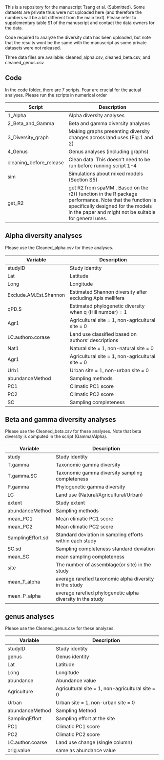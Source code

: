 
<!-- README.md is generated from README.Rmd. Please edit that file -->

This is a repository for the manuscript Tsang et al. (Submitted). Some
datasets are private thus were not uploaded here (and therefore the numbers will be a bit different from the main text). Please refer to
supplementary table S1 of the manuscript and contact the data owners for
the data.

Code required to analyze the diversity data has been uploaded, but note
that the results wont be the same with the manuscript as some private
datasets were not released.

Three data files are available: cleaned_alpha.csv, cleaned_beta.csv, and
cleaned_genus.csv

## Code

In the code folder, there are 7 scripts. Four are crucial for the actual analyses. Please run the scripts in
numerical order

| Script            | Description                                                                 |
|-------------------|-----------------------------------------------------------------------------|
| 1_Alpha           | Alpha diversity analyses                                                    |
| 2_Beta_and_Gamma  | Beta and gamma diversity analyses                                           |
| 3_Diversity_graph | Making graphs presenting diversity changes across land uses (Fig.1 and 2)   |
| 4_Genus           | Genus analyses (including graphs)                                           |
| cleaning_before_release | Clean data. This doesn't need to be run before running script 1-4 |
| sim               | Simulations about mixed models (Section S5)                                 |
| get_R2            | get R2 from spaMM . Based on the r2() function in the R package performance. Note that the function is specifically designed for the models in the paper and might not be suitable for general uses. |

## Alpha diversity analyses

Please use the Cleaned_alpha.csv for these analyses.

| Variable               | Description                                                |
|------------------------|------------------------------------------------------------|
| studyID                | Study identity                                             |
| Lat                    | Latitude                                                   |
| Long                   | Longitude                                                  |
| Exclude.AM.Est.Shannon | Estimated Shannon diversity after excluding Apis mellifera |
| qPD.S                  | Estimated phylogenetic diversity when q (Hill number) = 1  |
| Agr1                   | Agricultural site = 1, non-agricultural site = 0           |
| LC.authoro.corase      | Land use classified based on authors’ descriptions         |
| Nat1                   | Natural site = 1, non-natural site = 0                     |
| Agr1                   | Agricultural site = 1, non-agricultural site = 0           |
| Urb1                   | Urban site = 1, non-urban site = 0                         |
| abundanceMethod        | Sampling methods                                           |
| PC1                    | Climatic PC1 score                                         |
| PC2                    | Climatic PC2 score                                         |
| SC                     | Sampling completeness                                      |

## Beta and gamma diversity analyses

Please use the Cleaned_beta.csv for these analyses. Note that beta
diversity is computed in the script (Gamma/Alpha).

| Variable          | Description                                                |
|-------------------|------------------------------------------------------------|
| study             | Study identity                                             |
| T.gamma           | Taxonomic gamma diversity                                  |
| T.gamma.SC        | Taxonomic gamma diversity sampling completeness            |
| P.gamma           | Phylogenetic gamma diversity                               |
| LC                | Land use (Natural/Agricultural/Urban)                      |
| extent            | Study extent                                               |
| abundanceMethod   | Sampling methods                                           |
| mean_PC1          | Mean climatic PC1 score                                    |
| mean_PC2          | Mean climatic PC2 score                                    |
| SamplingEffort.sd | Standard deviation in sampling efforts within each study   |
| SC.sd             | Sampling completeness standard deviation                   |
| mean_SC           | mean sampling completeness                                 |
| site              | The number of assemblage(or site) in the study             |
| mean_T_alpha      | average rarefied taxonomic alpha diversity in the study    |
| mean_P_alpha      | average rarefied phylogenetic alpha diversity in the study |

## genus analyses

Please use the Cleaned_genus.csv for these analyses.

| Variable         | Description                                      |
|------------------|--------------------------------------------------|
| studyID          | Study identity                                   |
| genus            | Genus identity                                   |
| Lat              | Latitude                                         |
| Long             | Longitude                                        |
| abundance        | Abundance value                                  |
| Agriculture      | Agricultural site = 1, non-agricultural site = 0 |
| Urban            | Urban site = 1, non-urban site = 0               |
| abundanceMethod  | Sampling Method                                  |
| SamplingEffort   | Sampling effort at the site                      |
| PC1              | Climatic PC1 score                               |
| PC2              | Climatic PC2 score                               |
| LC.author.coarse | Land use change (single column)                  |
| orig.value       | same as abundance value                          |

